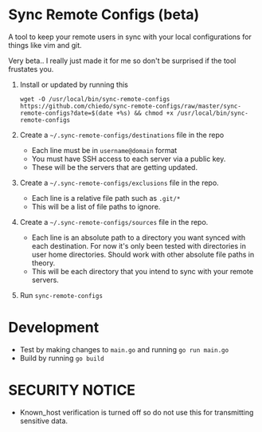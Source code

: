 # Sync Remote Configs (beta)

A tool to keep your remote users in sync with your local configurations for things like vim and git.

Very beta.. I really just made it for me so don't be surprised if the tool frustates you.

1. Install or updated by running this

    `wget -O /usr/local/bin/sync-remote-configs https://github.com/chiedo/sync-remote-configs/raw/master/sync-remote-configs?date=$(date +%s) && chmod +x /usr/local/bin/sync-remote-configs`
    
2. Create a `~/.sync-remote-configs/destinations` file in the repo
    - Each line must be in `username@domain` format
    - You must have SSH access to each server via a public key.
    - These will be the servers that are getting updated.
3. Create a `~/.sync-remote-configs/exclusions` file in the repo.
    - Each line is a relative file path such as `.git/*`
    - This will be a list of file paths to ignore.
4. Create a `~/.sync-remote-configs/sources` file in the repo.
    - Each line is an absolute path to a directory you want synced with each destination. For now it's only been tested with directories in user home directories. Should work with other absolute file paths in theory.
    - This will be each directory that you intend to sync with your remote servers.
5. Run `sync-remote-configs`


# Development

- Test by making changes to `main.go` and running `go run main.go`
- Build by running `go build`

# SECURITY NOTICE

- Known_host verification is turned off so do not use this for transmitting sensitive data.